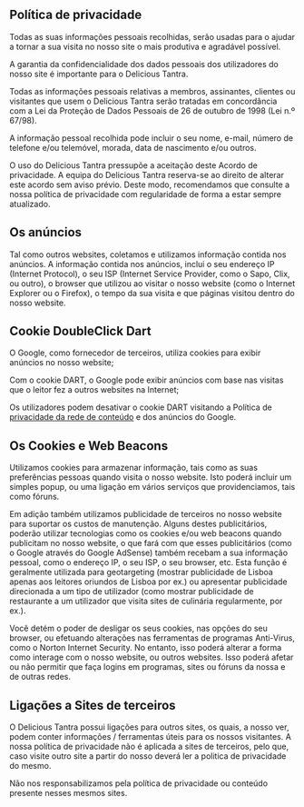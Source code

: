 <h2>Política de privacidade</h2><p>Todas as suas informações pessoais recolhidas, serão usadas para o ajudar a tornar a sua visita no nosso site o mais produtiva e agradável possível.</p><p>A garantia da confidencialidade dos dados pessoais dos utilizadores do nosso site é importante para o Delicious Tantra.</p><p>Todas as informações pessoais relativas a membros, assinantes, clientes ou visitantes que usem o Delicious Tantra serão tratadas em concordância com a Lei da Proteção de Dados Pessoais de 26 de outubro de 1998 (Lei n.º 67/98).</p><p>A informação pessoal recolhida pode incluir o seu nome, e-mail, número de telefone e/ou telemóvel, morada, data de nascimento e/ou outros.</p><p>O uso do Delicious Tantra pressupõe a aceitação deste Acordo de privacidade. A equipa do Delicious Tantra reserva-se ao direito de alterar este acordo sem aviso prévio. Deste modo, recomendamos que consulte a nossa política de privacidade com regularidade de forma a estar sempre atualizado.</p><h2>Os anúncios</h2><p>Tal como outros websites, coletamos e utilizamos informação contida nos anúncios. A informação contida nos anúncios, inclui o seu endereço IP (Internet Protocol), o seu ISP (Internet Service Provider, como o Sapo, Clix, ou outro), o browser que utilizou ao visitar o nosso website (como o Internet Explorer ou o Firefox), o tempo da sua visita e que páginas visitou dentro do nosso website.</p><h2>Cookie DoubleClick Dart</h2><p>O Google, como fornecedor de terceiros, utiliza cookies para exibir anúncios no nosso website;</p><p>Com o cookie DART, o Google pode exibir anúncios com base nas visitas que o leitor fez a outros websites na Internet;</p><p>Os utilizadores podem desativar o cookie DART visitando a Política de <a href='http://politicaprivacidade.com/' title='privacidade da rede de conteúdo'>privacidade da rede de conteúdo</a> e dos anúncios do Google.</p><h2>Os Cookies e Web Beacons</h2><p>Utilizamos cookies para armazenar informação, tais como as suas preferências pessoas quando visita o nosso website. Isto poderá incluir um simples popup, ou uma ligação em vários serviços que providenciamos, tais como fóruns.</p><p>Em adição também utilizamos publicidade de terceiros no nosso website para suportar os custos de manutenção. Alguns destes publicitários, poderão utilizar tecnologias como os cookies e/ou web beacons quando publicitam no nosso website, o que fará com que esses publicitários (como o Google através do Google AdSense) também recebam a sua informação pessoal, como o endereço IP, o seu ISP, o seu browser, etc. Esta função é geralmente utilizada para geotargeting (mostrar publicidade de Lisboa apenas aos leitores oriundos de Lisboa por ex.) ou apresentar publicidade direcionada a um tipo de utilizador (como mostrar publicidade de restaurante a um utilizador que visita sites de culinária regularmente, por ex.).</p><p>Você detém o poder de desligar os seus cookies, nas opções do seu browser, ou efetuando alterações nas ferramentas de programas Anti-Virus, como o Norton Internet Security. No entanto, isso poderá alterar a forma como interage com o nosso website, ou outros websites. Isso poderá afetar ou não permitir que faça logins em programas, sites ou fóruns da nossa e de outras redes.</p><h2>Ligações a Sites de terceiros</h2><p>O Delicious Tantra possui ligações para outros sites, os quais, a nosso ver, podem conter informações / ferramentas úteis para os nossos visitantes. A nossa política de privacidade não é aplicada a sites de terceiros, pelo que, caso visite outro site a partir do nosso deverá ler a politica de privacidade do mesmo.</p><p>Não nos responsabilizamos pela política de privacidade ou conteúdo presente nesses mesmos sites.</p>

